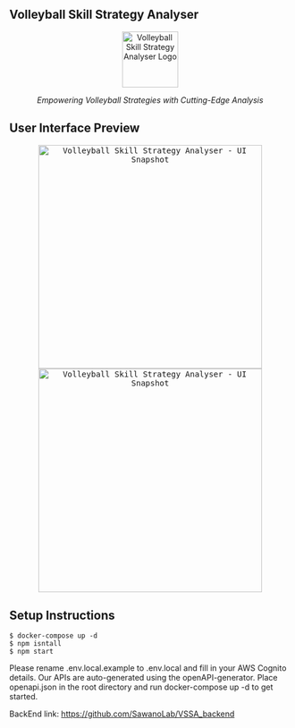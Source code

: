 ## Volleyball Skill Strategy Analyser
<p align="center">
  <img src="https://github.com/SawanoLab/VSSA/assets/55621861/c5594950-e975-4ada-9baa-431df902dde5" width="100" alt="Volleyball Skill Strategy Analyser Logo"><br>
</p>
<p align="center"><em>Empowering Volleyball Strategies with Cutting-Edge Analysis</em></p>

## User Interface Preview
<p align="center">
<kbd><img src="https://github.com/SawanoLab/VSSA/assets/55621861/b9e2a74c-a87b-4639-af7d-b28fa57a2c40" width="400" alt="Volleyball Skill Strategy Analyser - UI Snapshot"></kbd>
<kbd><img src="https://github.com/SawanoLab/VSSA/assets/55621861/53a7bc08-ec22-453d-93ea-82cbbb820270" width="400" alt="Volleyball Skill Strategy Analyser - UI Snapshot"></kbd>
</p>

## Setup Instructions
```
$ docker-compose up -d
$ npm isntall
$ npm start
```
Please rename .env.local.example to .env.local and fill in your AWS Cognito details.
Our APIs are auto-generated using the openAPI-generator. Place openapi.json in the root directory and run docker-compose up -d to get started.

BackEnd link: https://github.com/SawanoLab/VSSA_backend
